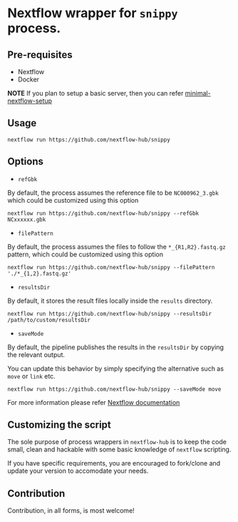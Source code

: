 # Nextflow wrapper for `snippy` process.

## Pre-requisites

- Nextflow
- Docker 

**NOTE** If you plan to setup a basic server, then you can refer [minimal-nextflow-setup](https://github.com/nextflow-hub/minimal-nextflow-setup)

## Usage

```
nextflow run https://github.com/nextflow-hub/snippy
```

## Options

- `refGbk`

By default, the process assumes the reference file to be `NC000962_3.gbk` which could be customized using this option

```
nextflow run https://github.com/nextflow-hub/snippy --refGbk NCxxxxxx.gbk
```

- `filePattern`

By default, the process assumes the files to follow the `*_{R1,R2}.fastq.gz` pattern, which could be customized using this option

```
nextflow run https://github.com/nextflow-hub/snippy --filePattern './*_{1,2}.fastq.gz'
```

- `resultsDir`

By default, it stores the result files locally inside the `results` directory.

```
nextflow run https://github.com/nextflow-hub/snippy --resultsDir /path/to/custom/resultsDir
```

- `saveMode`

By default, the pipeline publishes the results in the `resultsDir` by copying the relevant output.

You can update this behavior by simply specifying the alternative such as `move` or `link` etc. 

```
nextflow run https://github.com/nextflow-hub/snippy --saveMode move
```

For more information please refer [Nextflow documentation](https://www.nextflow.io/docs/latest/process.html#publishdir)

## Customizing the script

The sole purpose of process wrappers in `nextflow-hub` is to keep the code small, clean and hackable with some basic knowledge of `nextflow` scripting.

If you have specific requirements, you are encouraged to fork/clone and update your version to accomodate your needs. 


## Contribution

Contribution, in all forms, is most welcome!
